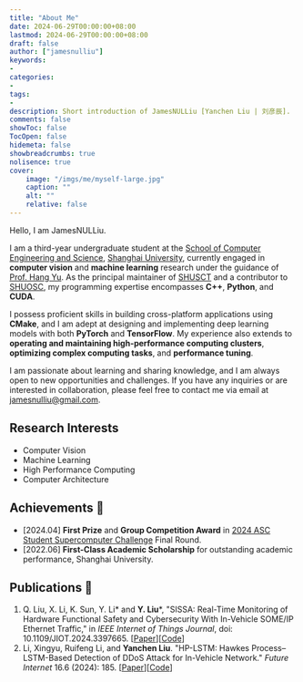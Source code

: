 ```yaml
---
title: "About Me"
date: 2024-06-29T00:00:00+08:00
lastmod: 2024-06-29T00:00:00+08:00
draft: false
author: ["jamesnulliu"]
keywords:
-
categories:
-
tags:
-
description: Short introduction of JamesNULLiu [Yanchen Liu | 刘彦辰].
comments: false
showToc: false
TocOpen: false
hidemeta: false
showbreadcrumbs: true
nolisence: true
cover:
    image: "/imgs/me/myself-large.jpg"
    caption: ""
    alt: ""
    relative: false 
---
```


Hello, I am JamesNULLiu.

I am a third-year undergraduate student at the [School of Computer Engineering and Science](https://cs.shu.edu.cn/), [Shanghai University](https://www.shu.edu.cn/), currently engaged in **computer vision** and **machine learning** research under the guidance of [Prof. Hang Yu](). As the principal maintainer of [SHUSCT](https://github.com/SHUSCT) and a contributor to [SHUOSC](https://github.com/shuosc), my programming expertise encompasses **C++**, **Python**, and **CUDA**. 

I possess proficient skills in building cross-platform applications using **CMake**, and I am adept at designing and implementing deep learning models with both **PyTorch** and **TensorFlow**. My experience also extends to **operating and maintaining high-performance computing clusters**, **optimizing complex computing tasks**, and **performance tuning**.

I am passionate about learning and sharing knowledge, and I am always open to new opportunities and challenges. If you have any inquiries or are interested in collaboration, please feel free to contact me via email at jamesnulliu@gmail.com.

## Research Interests

- Computer Vision
- Machine Learning
- High Performance Computing
- Computer Architecture

## Achievements 🎉

- [2024.04] **First Prize** and **Group Competition Award** in [2024 ASC Student Supercomputer Challenge](http://www.asc-events.org/StudentChallenge/index.html#) Final Round.
- [2022.06] **First-Class Academic Scholarship** for outstanding academic performance, Shanghai University.

## Publications 📰
1. Q. Liu, X. Li, K. Sun, Y. Li\* and **Y. Liu**\*, "SISSA: Real-Time Monitoring of Hardware Functional Safety and Cybersecurity With In-Vehicle SOME/IP Ethernet Traffic," in *IEEE Internet of Things Journal*, doi: 10.1109/JIOT.2024.3397665. [[Paper](https://ieeexplore.ieee.org/document/10521910)][[Code](https://github.com/jamesnulliu/SISSA)]
2. Li, Xingyu, Ruifeng Li, and **Yanchen Liu**. "HP-LSTM: Hawkes Process–LSTM-Based Detection of DDoS Attack for In-Vehicle Network." *Future Internet* 16.6 (2024): 185. [[Paper](https://www.mdpi.com/1999-5903/16/6/185)][[Code](https://github.com/jamesnulliu/HP-LSTM)]